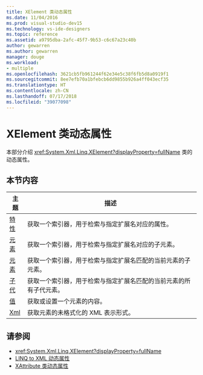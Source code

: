 ```yaml
---
title: XElement 类动态属性
ms.date: 11/04/2016
ms.prod: visual-studio-dev15
ms.technology: vs-ide-designers
ms.topic: reference
ms.assetid: a9795dba-2afc-45f7-9b53-c6c67a23c40b
author: gewarren
ms.author: gewarren
manager: douge
ms.workload:
- multiple
ms.openlocfilehash: 3621cb5fb961244f62e34e5c38f6fb5d8a0919f1
ms.sourcegitcommit: 8ee7efb70a1bfebcb6dd9855b926a4ff043ecf35
ms.translationtype: HT
ms.contentlocale: zh-CN
ms.lasthandoff: 07/17/2018
ms.locfileid: "39077098"
---
```

# <a name="xelement-class-dynamic-properties"></a>XElement 类动态属性

本部分介绍 <xref:System.Xml.Linq.XElement?displayProperty=fullName> 类的动态属性。

## <a name="in-this-section"></a>本节内容

|主题|描述|
|-----------|-----------------|
|[特性](../designers/attribute-xelement-dynamic-property.md)|获取一个索引器，用于检索与指定扩展名对应的属性。|
|[元素](../designers/element-xelement-dynamic-property.md)|获取一个索引器，用于检索与指定扩展名对应的子元素。|
|[元素](../designers/elements-xelement-dynamic-property.md)|获取一个索引器，用于检索与指定扩展名匹配的当前元素的子元素。|
|[子代](../designers/descendants-xelement-dynamic-property.md)|获取一个索引器，用于检索与指定扩展名匹配的当前元素的所有子代元素。|
|[值](../designers/value-xelement-dynamic-property.md)|获取或设置一个元素的内容。|
|[Xml](../designers/xml-xelement-dynamic-property.md)|获取元素的未格式化的 XML 表示形式。|

## <a name="see-also"></a>请参阅

- <xref:System.Xml.Linq.XElement?displayProperty=fullName>
- [LINQ to XML 动态属性](../designers/linq-to-xml-dynamic-properties.md)
- [XAttribute 类动态属性](../designers/xattribute-class-dynamic-properties.md)